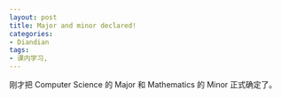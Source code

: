 ```yaml
---
layout: post
title: Major and minor declared!
categories:
- Diandian
tags:
- 课内学习, 
---
```

刚才把 Computer Science 的 Major 和 Mathematics 的 Minor 正式确定了。